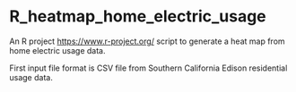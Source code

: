 # R_heatmap_home_electric_usage

An R project https://www.r-project.org/ script to generate a heat map from home electric usage data.

First input file format is CSV file from Southern California Edison residential usage data.
